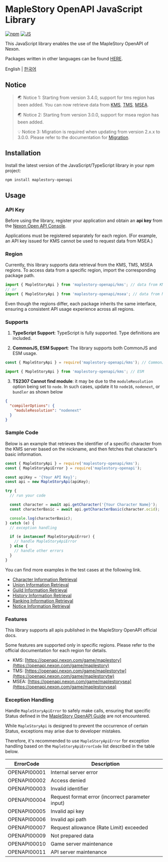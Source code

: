 # MapleStory OpenAPI JavaScript Library

[![npm](https://img.shields.io/npm/v/maplestory-openapi)](https://www.npmjs.com/package/maplestory-openapi)
[![JS](https://github.com/SpiralMoon/maplestory.openapi/actions/workflows/js_test.yaml/badge.svg)](https://github.com/SpiralMoon/maplestory.openapi/actions/workflows/js_test.yaml)

This JavaScript library enables the use of the MapleStory OpenAPI of Nexon.

Packages written in other languages can be found [HERE](https://github.com/SpiralMoon/maplestory.openapi).

English | [한국어](./README-ko.md)

## Notice

>🌏 Notice 1: Starting from version 3.4.0, support for tms region has been added. You can now retrieve data from [KMS](https://maplestory.nexon.com/), [TMS](https://maplestory.beanfun.com/), [MSEA](http://www.maplesea.com/index/).
>
>🌏 Notice 2: Starting from version 3.0.0, support for msea region has been added.
>
>💡 Notice 3: Migration is required when updating from version 2.x.x to 3.0.0. Please refer to the documentation for [Migration](https://github.com/SpiralMoon/maplestory.openapi/tree/master/js/docs/migration-en.md).

## Installation

Install the latest version of the JavaScript/TypeScript library in your npm project:

```bash
npm install maplestory-openapi
```

## Usage

### API Key

Before using the library, register your application and obtain an **api key** from the [Nexon Open API Console](https://openapi.nexon.com/my-application/).

Applications must be registered separately for each region. (For example, an API key issued for KMS cannot be used to request data from MSEA.)

### Region

Currently, this library supports data retrieval from the KMS, TMS, MSEA regions. To access data from a specific region, import the corresponding package path.

```typescript
import { MapleStoryApi } from 'maplestory-openapi/kms'; // data from KMS
// or
import { MapleStoryApi } from 'maplestory-openapi/msea'; // data from MSEA
```

Even though the regions differ, each package inherits the same interface, ensuring a consistent API usage experience across all regions.

### Supports

1. **TypeScript Support**: TypeScript is fully supported. Type definitions are included.

2. **CommonJS, ESM Support**: The library supports both CommonJS and ESM usage.

```javascript
const { MapleStoryApi } = require('maplestory-openapi/kms'); // CommonJS
```
```typescript
import { MapleStoryApi } from 'maplestory-openapi/kms'; // ESM
```

3. **TS2307 Cannot find module**: it may be due to the `moduleResolution` option being set to `node`. In such cases, update it to `node16`, `nodenext`, or `bundler` as shown below

```json
{
  "compilerOptions": {
    "moduleResolution": "nodenext"
  }
}
```

### Sample Code

Below is an example that retrieves the identifier of a specific character from the KMS server based on the nickname, and then fetches that character’s basic information.

```javascript
const { MapleStoryApi } = require('maplestory-openapi/kms');
const { MapleStoryApiError } = require('maplestory-openapi');

const apiKey = '{Your API Key}';
const api = new MapleStoryApi(apiKey);

try {
  // run your code

  const character = await api.getCharacter('{Your Character Name}');
  const characterBasic = await api.getCharacterBasic(character.ocid);

  console.log(characterBasic);
} catch (e) {
  // exception handling

  if (e instanceof MapleStoryApiError) {
    // handle MapleStoryApiError
  } else {
    // handle other errors
  }
}
```

You can find more examples in the test cases at the following link.

- [Character Information Retrieval](https://github.com/SpiralMoon/maplestory.openapi/blob/master/js/test/characterApi.test.ts)
- [Union Information Retrieval](https://github.com/SpiralMoon/maplestory.openapi/blob/master/js/test/unionApi.test.ts)
- [Guild Information Retrieval](https://github.com/SpiralMoon/maplestory.openapi/blob/master/js/test/guildApi.test.ts)
- [History Information Retrieval](https://github.com/SpiralMoon/maplestory.openapi/blob/master/js/test/historyApi.test.ts)
- [Ranking Information Retrieval](https://github.com/SpiralMoon/maplestory.openapi/blob/master/js/test/rankingApi.test.ts)
- [Notice Information Retrieval](https://github.com/SpiralMoon/maplestory.openapi/blob/master/js/test/noticeApi.test.ts)

### Features
This library supports all apis published in the MapleStory OpenAPI official docs.

Some features are supported only in specific regions. Please refer to the official documentation for each region for details.

- KMS: [https://openapi.nexon.com/game/maplestory](https://openapi.nexon.com/game/maplestory)
- TMS: [https://openapi.nexon.com/game/maplestorytw](https://openapi.nexon.com/game/maplestorytw)
- MSEA: [https://openapi.nexon.com/game/maplestorysea](https://openapi.nexon.com/game/maplestorysea)

### Exception Handling

Handle `MapleStoryApiError` to safely make calls, ensuring that specific Status defined in the [MapleStory OpenAPI Guide](https://openapi.nexon.com/guide/request-api) are not encountered.

While `MapleStoryApi` is designed to prevent the occurrence of certain Status, exceptions may arise due to developer mistakes.

Therefore, it's recommended to use `MapleStoryApiError` for exception handling based on the `MapleStoryApiErrorCode` list described in the table below.

| ErrorCode    | Description                                      |
|--------------|--------------------------------------------------|
| OPENAPI00001 | Internal server error                            |
| OPENAPI00002 | Access denied                                    |
| OPENAPI00003 | Invalid identifier                               |
| OPENAPI00004 | Request format error (incorrect parameter input) |
| OPENAPI00005 | Invalid api key                                  |
| OPENAPI00006 | Invalid api path                                 |
| OPENAPI00007 | Request allowance (Rate Limit) exceeded          |
| OPENAPI00009 | Not prepared data                                |
| OPENAPI00010 | Game server maintenance                          |
| OPENAPI00011 | API server maintenance                           |